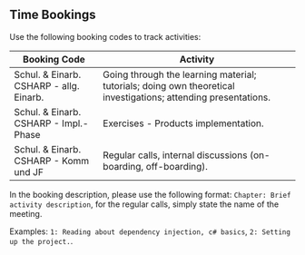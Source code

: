 ## Time Bookings

Use the following booking codes to track activities:

| Booking Code                            | Activity                                                                                                          |
|-----------------------------------------|-------------------------------------------------------------------------------------------------------------------|
| Schul. & Einarb. CSHARP - allg. Einarb.   | Going through the learning material; tutorials; doing own theoretical investigations; attending presentations.    |
| Schul. & Einarb. CSHARP - Impl.-Phase     | Exercises - Products implementation.                                                                                       |
| Schul. & Einarb. CSHARP - Komm und JF     | Regular calls, internal discussions (on-boarding, off-boarding).                                                  |

In the booking description, please use the following format: `Chapter: Brief activity description`, for the regular calls, simply state the name of the meeting. 

Examples: `1: Reading about dependency injection, c# basics`, `2: Setting up the project.`.
